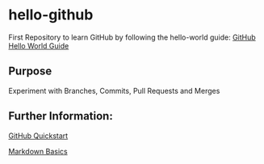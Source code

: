 # hello-github
First Repository to learn GitHub by following the hello-world guide: [GitHub Hello World Guide][github-hello-world-guide]

## Purpose
Experiment with Branches, Commits, Pull Requests and Merges

## Further Information:
[GitHub Quickstart][github-quickstart]

[Markdown Basics][markdown-basics]

[//]: # (Link References. Note: Links to German Version)
[github-hello-world-guide]: https://docs.github.com/de/get-started/quickstart/hello-world
[github-quickstart]: https://docs.github.com/de/get-started/quickstart
[markdown-basics]: https://docs.github.com/de/get-started/writing-on-github/getting-started-with-writing-and-formatting-on-github/basic-writing-and-formatting-syntax

